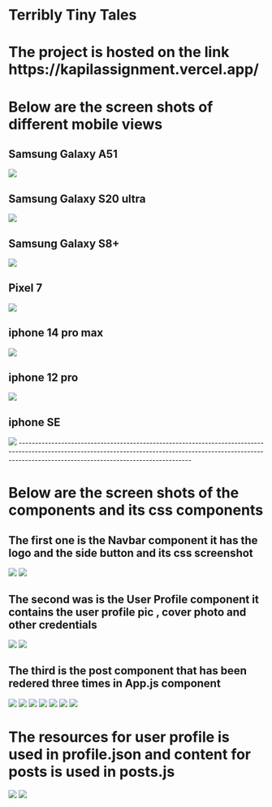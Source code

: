 # Terribly Tiny Tales
<h1>The project is hosted on the link https://kapilassignment.vercel.app/ </h1>
<h1>Below are the screen shots of different mobile views</h1>
<h2>Samsung Galaxy A51</h2>
<img src="https://github.com/KapilSinghDev/Project-ttt/assets/99131275/593040b3-3ef5-4905-9286-4864faa27344"/>
<!-- ![image](https://github.com/KapilSinghDev/Project-ttt/assets/99131275/593040b3-3ef5-4905-9286-4864faa27344) -->
<h2>Samsung Galaxy S20 ultra</h2>
<img src="https://github.com/KapilSinghDev/Project-ttt/assets/99131275/2df9d3e1-722c-40f8-a99c-420d76d01db8"/>
<!-- ![image](https://github.com/KapilSinghDev/Project-ttt/assets/99131275/2df9d3e1-722c-40f8-a99c-420d76d01db8) -->
<h2>Samsung Galaxy S8+</h2>
<img src="https://github.com/KapilSinghDev/Project-ttt/assets/99131275/5495a54c-158e-482d-bb20-3893ae226326"/>
<!-- ![image](https://github.com/KapilSinghDev/Project-ttt/assets/99131275/5495a54c-158e-482d-bb20-3893ae226326) -->
<h2>Pixel 7</h2>
<img src="https://github.com/KapilSinghDev/Project-ttt/assets/99131275/fd9552b3-af9b-42bd-8cb1-a5f8cb1f947d"/>
<!-- ![image](https://github.com/KapilSinghDev/Project-ttt/assets/99131275/fd9552b3-af9b-42bd-8cb1-a5f8cb1f947d) -->
<h2>iphone 14 pro max</h2>
<img src="https://github.com/KapilSinghDev/Project-ttt/assets/99131275/11441d24-a558-4449-b76d-15eddb3da01f"/>
<!-- ![image](https://github.com/KapilSinghDev/Project-ttt/assets/99131275/11441d24-a558-4449-b76d-15eddb3da01f) -->
<h2>iphone 12 pro</h2>
<img src="https://github.com/KapilSinghDev/Project-ttt/assets/99131275/351c779c-58af-4890-ae74-2958f065700f"/>
<!-- ![image](https://github.com/KapilSinghDev/Project-ttt/assets/99131275/351c779c-58af-4890-ae74-2958f065700f) -->
<h2>iphone SE</h2>
<img src="https://github.com/KapilSinghDev/Project-ttt/assets/99131275/0835f26d-40ee-4a50-8de0-0ffc082e1069"/>
<!-- ![image](https://github.com/KapilSinghDev/Project-ttt/assets/99131275/0835f26d-40ee-4a50-8de0-0ffc082e1069) -->
-----------------------------------------------------------------------------------------------------------------------------------------------------------------------------------------------------------------
<h1>Below are the screen shots of the components and its css components</h1>
<h2>The first one is the Navbar component it has the logo and the side button and its css screenshot</h2>
<img src="https://github.com/KapilSinghDev/Project-ttt/assets/99131275/bb583100-c754-4e38-aec8-b772eee3229a"/>
<img src="https://github.com/KapilSinghDev/Project-ttt/assets/99131275/6350d7de-c685-41b8-889f-f63d0566c672"/>
<h2>The second was is the User Profile component it contains the user profile pic , cover photo and other credentials</h2>
<img src="https://github.com/KapilSinghDev/Project-ttt/assets/99131275/f9920d3e-5ca9-4723-a70f-ab09553e32d4"/>
<img src="https://github.com/KapilSinghDev/Project-ttt/assets/99131275/003f2929-19a0-47a4-a9e2-20bbc17667eb"/>
<h2>The third is the post component that has been redered three times in App.js component</h2>
<img src="https://github.com/KapilSinghDev/Project-ttt/assets/99131275/3490eabc-c796-490b-bb29-5238bad767dc"/>
<img src="https://github.com/KapilSinghDev/Project-ttt/assets/99131275/08204e48-dd72-4488-b3b2-02e8ffa252a8"/>
<img src="https://github.com/KapilSinghDev/Project-ttt/assets/99131275/4b36e112-c22f-4f53-9850-96a194123a6f"/>
<img src="https://github.com/KapilSinghDev/Project-ttt/assets/99131275/53abf058-8d89-4caf-856d-ecc67241f8a9"/>
<img src="https://github.com/KapilSinghDev/Project-ttt/assets/99131275/4ba50d19-d483-4a7e-93db-ac340f61484c"/>
<img src="https://github.com/KapilSinghDev/Project-ttt/assets/99131275/41fb71de-a368-486a-992e-3eee90482d33"/>
<img src="https://github.com/KapilSinghDev/Project-ttt/assets/99131275/07b09463-190a-4c19-9867-33068eb07f7e"/>
<h1>The resources for user profile is used in profile.json and content for posts is used in posts.js</h1>
<img src="https://github.com/KapilSinghDev/Project-ttt/assets/99131275/f5bb9e22-a039-41b1-9412-85344b18ba34"/>
<img src="https://github.com/KapilSinghDev/Project-ttt/assets/99131275/3c4e67d7-32c4-4317-aed3-2bc3f3e6ecb5"/>










